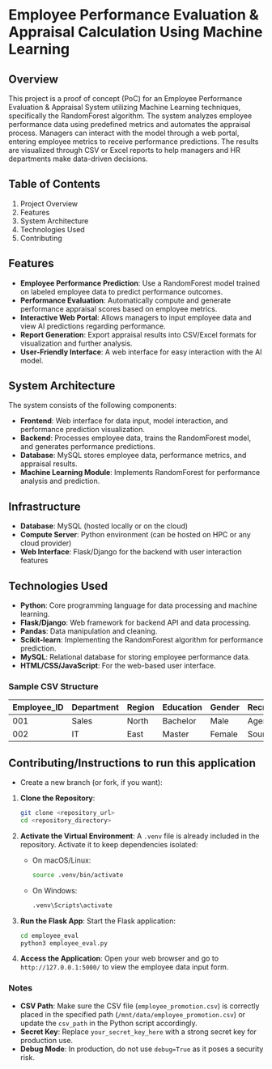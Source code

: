 # Employee Performance Evaluation & Appraisal Calculation Using Machine Learning

## Overview

This project is a proof of concept (PoC) for an Employee Performance Evaluation & Appraisal System utilizing Machine Learning techniques, specifically the RandomForest algorithm. The system analyzes employee performance data using predefined metrics and automates the appraisal process. Managers can interact with the model through a web portal, entering employee metrics to receive performance predictions. The results are visualized through CSV or Excel reports to help managers and HR departments make data-driven decisions.

## Table of Contents

1. Project Overview
2. Features
3. System Architecture
4. Technologies Used
5. Contributing

## Features

- **Employee Performance Prediction**: Use a RandomForest model trained on labeled employee data to predict performance outcomes.
- **Performance Evaluation**: Automatically compute and generate performance appraisal scores based on employee metrics.
- **Interactive Web Portal**: Allows managers to input employee data and view AI predictions regarding performance.
- **Report Generation**: Export appraisal results into CSV/Excel formats for visualization and further analysis.
- **User-Friendly Interface**: A web interface for easy interaction with the AI model.

## System Architecture

The system consists of the following components:

- **Frontend**: Web interface for data input, model interaction, and performance prediction visualization.
- **Backend**: Processes employee data, trains the RandomForest model, and generates performance predictions.
- **Database**: MySQL stores employee data, performance metrics, and appraisal results.
- **Machine Learning Module**: Implements RandomForest for performance analysis and prediction.

## Infrastructure

- **Database**: MySQL (hosted locally or on the cloud)
- **Compute Server**: Python environment (can be hosted on HPC or any cloud provider)
- **Web Interface**: Flask/Django for the backend with user interaction features

## Technologies Used

- **Python**: Core programming language for data processing and machine learning.
- **Flask/Django**: Web framework for backend API and data processing.
- **Pandas**: Data manipulation and cleaning.
- **Scikit-learn**: Implementing the RandomForest algorithm for performance prediction.
- **MySQL**: Relational database for storing employee performance data.
- **HTML/CSS/JavaScript**: For the web-based user interface.

### Sample CSV Structure

| Employee_ID | Department | Region | Education | Gender | Recruitment_Channel | Num_Trainings | Age | Previous_Year_Rating | Length_of_Service | Awards_Won | Avg_Training_Score | Promotion_Status |
|-------------|------------|--------|-----------|--------|---------------------|---------------|-----|----------------------|-------------------|------------|--------------------|------------------|
| 001         | Sales      | North  | Bachelor  | Male   | Agency              | 3             | 30  | 4                    | 5                 | 1          | 80                 | 0                |
| 002         | IT         | East   | Master    | Female | Sourcing            | 2             | 28  | 3                    | 4                 | 0          | 70                 | 1                |

## Contributing/Instructions to run this application

- Create a new branch (or fork, if you want):

1. **Clone the Repository**:
   ```bash
   git clone <repository_url>
   cd <repository_directory>
   ```

2. **Activate the Virtual Environment**:
   A `.venv` file is already included in the repository. Activate it to keep dependencies isolated:
   - On macOS/Linux:
     ```bash
     source .venv/bin/activate
     ```
   - On Windows:
     ```bash
     .venv\Scripts\activate
     ```
     
5. **Run the Flask App**:
   Start the Flask application:
   ```bash
   cd employee_eval
   python3 employee_eval.py
   ```

6. **Access the Application**:
   Open your web browser and go to `http://127.0.0.1:5000/` to view the employee data input form.

### Notes
- **CSV Path**: Make sure the CSV file (`employee_promotion.csv`) is correctly placed in the specified path (`/mnt/data/employee_promotion.csv`) or update the `csv_path` in the Python script accordingly.
- **Secret Key**: Replace `your_secret_key_here` with a strong secret key for production use.
- **Debug Mode**: In production, do not use `debug=True` as it poses a security risk.
